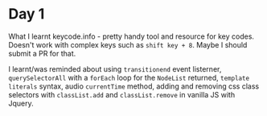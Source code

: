 # Day 1

What I learnt
keycode.info - pretty handy tool and resource for key codes. Doesn't work with complex keys such as `shift key + 8`. Maybe I should submit a PR for that.

I learnt/was reminded about using `transitionend` event listerner, `querySelectorAll` with a `forEach` loop for the `NodeList` returned, `template literals` syntax, audio `currentTime` method, adding and removing css class selectors with `classList.add` and `classList.remove` in vanilla JS with Jquery.